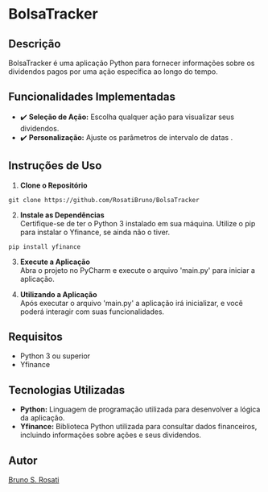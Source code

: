# BolsaTracker

## Descrição
BolsaTracker é uma aplicação Python para fornecer informações sobre os dividendos pagos por uma ação específica ao longo do tempo.

## Funcionalidades Implementadas
- ✔️ **Seleção de Ação:** Escolha qualquer ação para visualizar seus dividendos.
- ✔️ **Personalização:** Ajuste os parâmetros de intervalo de datas .

## Instruções de Uso
1. **Clone o Repositório**
```
git clone https://github.com/RosatiBruno/BolsaTracker
```
2. **Instale as Dependências** <br>
Certifique-se de ter o Python 3 instalado em sua máquina. Utilize o pip para instalar o Yfinance, se ainda não o tiver.
```
pip install yfinance
```
3. **Execute a Aplicação** <br>
Abra o projeto no PyCharm e execute o arquivo 'main.py' para iniciar a aplicação.

4. **Utilizando a Aplicação** <br>
Após executar o arquivo 'main.py' a aplicação irá inicializar, e você poderá interagir com suas funcionalidades.

## Requisitos
- Python 3 ou superior
- Yfinance

## Tecnologias Utilizadas
- **Python:** Linguagem de programação utilizada para desenvolver a lógica da aplicação.
- **Yfinance:** Biblioteca Python utilizada para consultar dados financeiros, incluindo informações sobre ações e seus dividendos.

## Autor
[Bruno S. Rosati](https://github.com/RosatiBruno)
